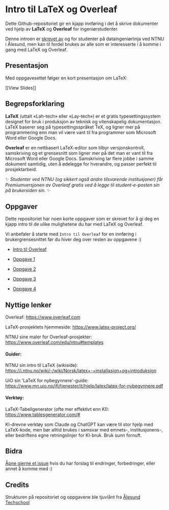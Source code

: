 # Intro til LaTeX og Overleaf
Dette Github-repositoriet gir en kjapp innføring i det å skrive dokumenter ved hjelp av **LaTeX** og **Overleaf** for ingeniørstudenter.

Denne introen er [skrevet av](https://github.com/magnusgrande/LaTeX-intro/graphs/contributors) og for studenter på dataingeniørlinja ved NTNU i Ålesund, men kan til fordel brukes av alle som er interesserte i å komme i gang med LaTeX og Overleaf.

## Presentasjon

Med oppgavesettet følger en kort presentasjon om LaTeX:

[[View Slides]]

## Begrepsforklaring

**LaTeX** (uttalt «Lah-tech» eller «Lay-tech») er et gratis typesettingssystem designet for bruk i produksjon av teknisk og vitenskapelig dokumentasjon. LaTeX baserer seg på typesettingsspråket TeX, og ligner mer på programmering enn man vil være vant til fra programmer som Microsoft Word eller Google Docs.

**Overleaf** er en nettbasert LaTeX-editor som tilbyr versjonskontroll, samskriving og et grensesnitt som ligner mer på det man er vant til fra Microsoft Word eller Google Docs. Samskriving lar flere jobbe i samme dokument samtidig, uten å ødelegge for hverandre, og passer perfekt til prosjektarbeid. 

✨
*Studenter ved NTNU (og sikkert også andre tilsvarende institusjoner) får Premiumversjonen av Overleaf gratis ved å legge til student-e-posten sin på brukersiden sin.*
✨

## Oppgaver
Dette repositoriet har noen korte oppgaver som er skrevet for å gi deg en kjapp intro til de ulike mulighetene du har med LaTeX og Overleaf.

Vi anbefaler å starte med `Intro til Overleaf` for en innføring i brukergrensesnittet før du hiver deg over resten av oppgavene :)

- [Intro til Overleaf](intro-til-overleaf/README.md)

- [Oppgave 1](oppgave-1/README.md)

- [Oppgave 2](oppgave-2/README.md)

- [Oppgave 3](oppgave-3/README.md)

- [Oppgave 4](oppgave-4/README.md)

## Nyttige lenker

Overleaf: https://www.overleaf.com

LaTeX-prosjektets hjemmeside: https://www.latex-project.org/

NTNU sine maler for Overleaf-prosjekter: https://www.overleaf.com/edu/ntnu#templates

#### Guider:

NTNU sin intro til LaTeX (wikiside): https://i.ntnu.no/wiki/-/wiki/Norsk/latex+-+installasjon+og+introduksjon

UiO sin 'LaTeX for nybegynnere'-guide: https://www.mn.uio.no/ifi/tjenester/it/hjelp/latex/latex-for-nybegynnere.pdf


#### Verktøy:

LaTeX-Tabellgenerator (ofte mer effektivt enn KI): https://www.tablesgenerator.com/#

KI-drevne verktøy som Claude og ChatGPT kan være til stor hjelp med LaTeX-kode, men bør alltid brukes i samsvar med emnets-, institusjonens-, eller bedriftens egne retningslinjer for KI-bruk. Bruk sunn fornuft.

## Bidra

[Åpne gjerne et issue](https://github.com/magnusgrande/LaTeX-intro/issues/new) hvis du har forslag til endringer, forbedringer, eller annet å komme med :)

## Credits

Strukturen på repositoriet og oppgavene ble tjuvlånt fra [Ålesund Techschool](https://github.com/aalesund-techschool)

